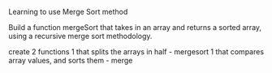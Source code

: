 Learning to use Merge Sort method

Build a function mergeSort that takes in an array and returns a sorted array, using a recursive merge sort methodology.

create 2 functions
1 that splits the arrays in half - mergesort
1 that compares array values, and sorts them - merge
